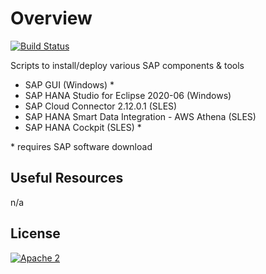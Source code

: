 # Overview

[![Build Status](https://travis-ci.org/frumania/aws-sap-scripts.svg?branch=master)](https://travis-ci.org/frumania/aws-sap-scripts)

Scripts to install/deploy various SAP components & tools
- SAP GUI (Windows) *
- SAP HANA Studio for Eclipse 2020-06 (Windows)
- SAP Cloud Connector 2.12.0.1 (SLES)
- SAP HANA Smart Data Integration - AWS Athena (SLES)
- SAP HANA Cockpit (SLES) *

\* requires SAP software download

## Useful Resources

n/a

## License

[![Apache 2](https://img.shields.io/badge/license-Apache%202-blue.svg)](./LICENSE.txt)
